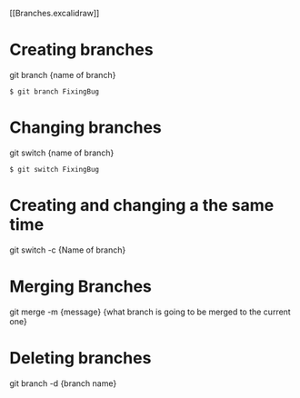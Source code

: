 [[Branches.excalidraw]]
# Creating branches
git branch {name of branch}
```
$ git branch FixingBug
```

# Changing branches
git switch {name of branch}
```
$ git switch FixingBug
```

# Creating and changing a the same time
git switch -c {Name of branch}

# Merging Branches
git merge -m {message} {what branch is going to be merged to the current one}

# Deleting branches
git branch -d {branch name}